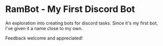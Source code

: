 # RamBot - My First Discord Bot

An exploration into creating bots for discord tasks. Since it's my first bot, I've given it a name close to my own.

Feedback welcome and appreciated!
